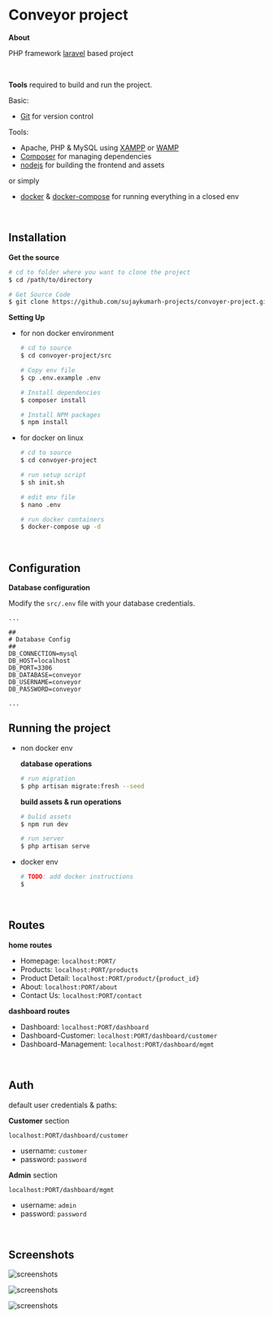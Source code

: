 # Conveyor project

**About**

PHP framework [laravel](https://laravel.com/) based project

<br>

**Tools** required to build and run the project.

Basic:

* [Git](https://git-scm.com/) for version control

Tools:

* Apache, PHP & MySQL using [XAMPP](https://www.apachefriends.org/download.html) or [WAMP](http://www.wampserver.com/en/download/)
* [Composer](https://getcomposer.org/) for managing dependencies
* [nodejs](https://nodejs.org/) for building the frontend and assets

or simply

* [docker](https://www.docker.com/) & [docker-compose](https://docs.docker.com/compose/) for running everything in a closed env

<br>

## Installation

**Get the source**

```bash
# cd to folder where you want to clone the project
$ cd /path/to/directory

# Get Source Code
$ git clone https://github.com/sujaykumarh-projects/convoyer-project.git
```
**Setting Up**

* for non docker environment

    ```bash
    # cd to source
    $ cd convoyer-project/src

    # Copy env file
    $ cp .env.example .env

    # Install dependencies
    $ composer install

    # Install NPM packages
    $ npm install
    ```

* for docker on linux

    ```bash
    # cd to source
    $ cd convoyer-project

    # run setup script
    $ sh init.sh

    # edit env file
    $ nano .env

    # run docker containers
    $ docker-compose up -d
    ```

<br>

## Configuration

**Database configuration**

Modify the `src/.env` file with your database credentials.

```env
...

##
# Database Config
##
DB_CONNECTION=mysql
DB_HOST=localhost
DB_PORT=3306
DB_DATABASE=conveyor
DB_USERNAME=conveyor
DB_PASSWORD=conveyor

...
```

## Running the project

* non docker env

    **database operations**

    ```bash
    # run migration
    $ php artisan migrate:fresh --seed
    ```

    **build assets & run operations**

    ```bash
    # bulid assets
    $ npm run dev

    # run server
    $ php artisan serve
    ```

* docker env

    ```bash
    # TODO: add docker instructions
    $ 
    ```

<br>

## Routes

**home routes**

* Homepage: `localhost:PORT/`
* Products: `localhost:PORT/products`
* Product Detail: `localhost:PORT/product/{product_id}`
* About: `localhost:PORT/about`
* Contact Us: `localhost:PORT/contact`

**dashboard routes**

* Dashboard: `localhost:PORT/dashboard`
* Dashboard-Customer: `localhost:PORT/dashboard/customer`
* Dashboard-Management: `localhost:PORT/dashboard/mgmt`

<br>

## Auth

default user credentials & paths:

**Customer** section

`localhost:PORT/dashboard/customer`

* username: `customer`
* password: `password`

**Admin** section

`localhost:PORT/dashboard/mgmt`

* username: `admin`
* password: `password`


<br>

## Screenshots

![screenshots](screenshots/home.png)

![screenshots](screenshots/products.png)

![screenshots](screenshots/dashboard-selection.png)